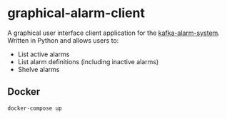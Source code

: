 # graphical-alarm-client
A graphical user interface client application for the [kafka-alarm-system](https://github.com/JeffersonLab/kafka-alarm-system).  Written in Python and allows users to:
- List active alarms
- List alarm definitions (including inactive alarms)
- Shelve alarms
## Docker
```
docker-compose up
```
